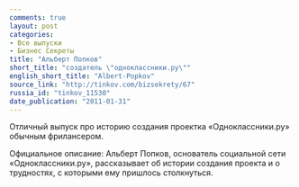 ```yaml
---
comments: true
layout: post
categories:
- Все выпуски
- Бизнес Секреты
title: "Альберт Попков"
short_title: "создатель \"одноклассники.ру\""
english_short_title: "Albert-Popkov"
source_link: "http://tinkov.com/bizsekrety/67"
russia_id: "tinkov_11530"
date_publication: "2011-01-31"
---
```

Отличный выпуск про историю создания проектка «Одноклассники.ру» обычным фрилансером.
<!--more-->
Официальное описание: 
Альберт Попков, основатель социальной сети «Одноклассники.ру», рассказывает об истории создания проекта и о трудностях, с которыми ему пришлось столкнуться.

